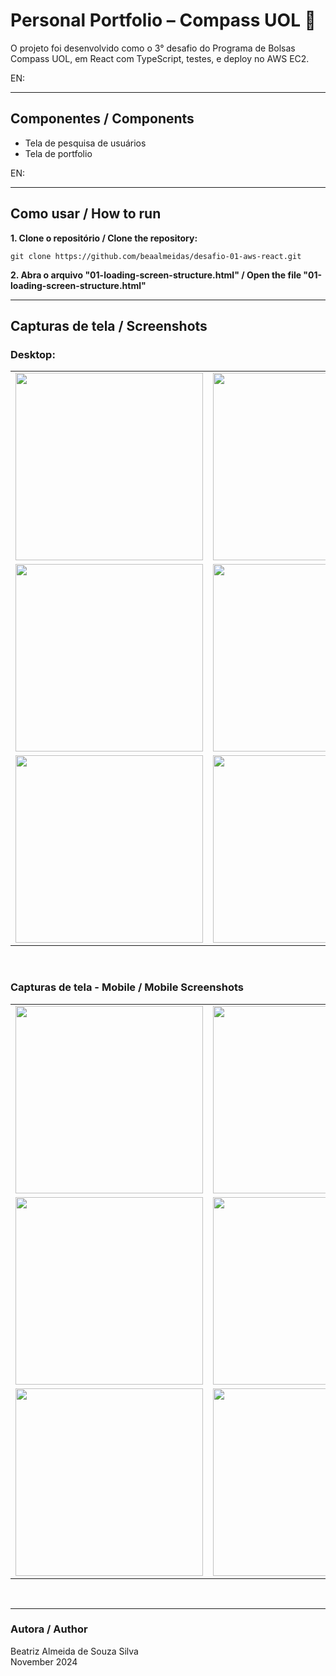 # Personal Portfolio – Compass UOL 🧭

O projeto foi desenvolvido como o 3° desafio do Programa de Bolsas Compass UOL, em React com TypeScript, testes, e deploy no AWS EC2.


EN: 

---

## Componentes / Components
- Tela de pesquisa de usuários
- Tela de portfolio

EN:


---

## Como usar / How to run
**1. Clone o repositório / Clone the repository:**
```
git clone https://github.com/beaalmeidas/desafio-01-aws-react.git
```

**2. Abra o arquivo "01-loading-screen-structure.html" / Open the file "01-loading-screen-structure.html"**

---

## Capturas de tela / Screenshots

### Desktop:
<table>
  <tr>
    <td><img src="" alt="" width="300"></td>
    <td><img src="" alt="" width="300"></td>
  </tr>
  <tr>
    <td><img src="" alt="" width="300"></td>
    <td><img src="" alt="" width="300"></td>
  </tr>
  <tr>
    <td><img src="" alt="" width="300"></td>
    <td><img src="" alt="" width="300"></td>
  </tr>
</table>

<br>

### Capturas de tela - Mobile / Mobile Screenshots

<table>
  <tr>
    <td><img src="" alt="" width="300"></td>
    <td><img src="" alt="" width="300"></td>
    <td><img src="" alt="" width="300"></td>
  </tr>
  <tr>
    <td><img src="" alt="" width="300"></td>
    <td><img src="" alt="" width="300"></td>
    <td><img src="" alt="" width="300"></td>
  </tr>
  <tr>
    <td><img src="" alt="" width="300"></td>
    <td><img src="" alt="" width="300"></td>
    <td><img src="" alt="" width="300"></td>
  </tr>
</table>

<br>

---

### Autora / Author
Beatriz Almeida de Souza Silva <br>
November 2024